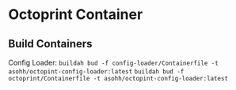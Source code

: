 # Octoprint Container

## Build Containers
Config Loader:
`` buildah bud -f config-loader/Containerfile -t asohh/octopint-config-loader:latest ``
`` buildah bud -f octoprint/Containerfile -t asohh/octopint-config-loader:latest ``
